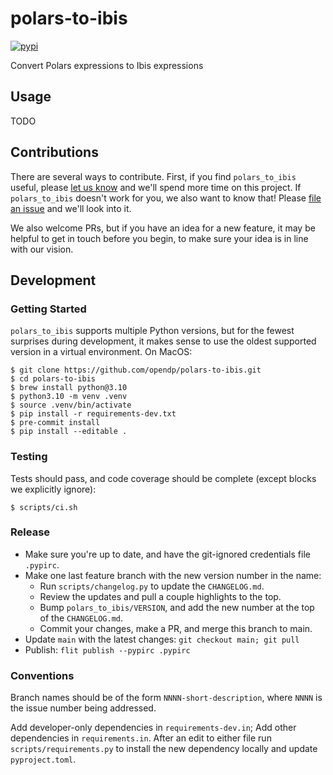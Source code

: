 # polars-to-ibis

[![pypi](https://img.shields.io/pypi/v/polars_to_ibis)](https://pypi.org/project/polars_to_ibis/)

Convert Polars expressions to Ibis expressions

## Usage

TODO

## Contributions

There are several ways to contribute. First, if you find `polars_to_ibis` useful, please [let us know](mailto:info@opendp.org) and we'll spend more time on this project. If `polars_to_ibis` doesn't work for you, we also want to know that! Please [file an issue](https://github.com/opendp/polars-to-ibis/issues/new/choose) and we'll look into it.

We also welcome PRs, but if you have an idea for a new feature, it may be helpful to get in touch before you begin, to make sure your idea is in line with our vision.

## Development

### Getting Started

`polars_to_ibis` supports multiple Python versions, but for the fewest surprises during development, it makes sense to use the oldest supported version in a virtual environment. On MacOS:
```shell
$ git clone https://github.com/opendp/polars-to-ibis.git
$ cd polars-to-ibis
$ brew install python@3.10
$ python3.10 -m venv .venv
$ source .venv/bin/activate
$ pip install -r requirements-dev.txt
$ pre-commit install
$ pip install --editable .
```

### Testing

Tests should pass, and code coverage should be complete (except blocks we explicitly ignore):
```shell
$ scripts/ci.sh
```

### Release

- Make sure you're up to date, and have the git-ignored credentials file `.pypirc`.
- Make one last feature branch with the new version number in the name:
  - Run `scripts/changelog.py` to update the `CHANGELOG.md`.
  - Review the updates and pull a couple highlights to the top.
  - Bump `polars_to_ibis/VERSION`, and add the new number at the top of the `CHANGELOG.md`.
  - Commit your changes, make a PR, and merge this branch to main.
- Update `main` with the latest changes: `git checkout main; git pull`
- Publish: `flit publish --pypirc .pypirc`

### Conventions

Branch names should be of the form `NNNN-short-description`, where `NNNN` is the issue number being addressed.

Add developer-only dependencies in `requirements-dev.in`; Add other dependencies in `requirements.in`. After an edit to either file run `scripts/requirements.py` to install the new dependency locally and update `pyproject.toml`.
